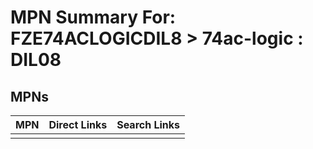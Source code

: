 



# MPN Summary For: FZE74ACLOGICDIL8 > 74ac-logic : DIL08

## MPNs
  

|MPN|Direct Links|Search Links|
| :--- | :--- | :--- |
||||
